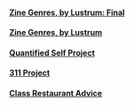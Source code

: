 #### [Zine Genres, by Lustrum: Final](./final.md)

#### [Zine Genres, by Lustrum](./assignment3.md)

#### [Quantified Self Project](./assignment2.md)

#### [311 Project](./assignment1.md)

#### [Class Restaurant Advice](./blogpost_sample.md)

